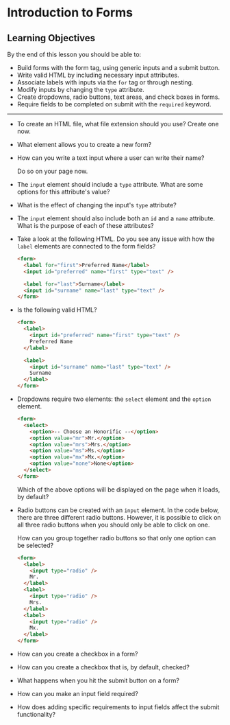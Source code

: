 # Introduction to Forms

## Learning Objectives

By the end of this lesson you should be able to:

- Build forms with the form tag, using generic inputs and a submit button.
- Write valid HTML by including necessary input attributes.
- Associate labels with inputs via the `for` tag or through nesting.
- Modify inputs by changing the `type` attribute.
- Create dropdowns, radio buttons, text areas, and check boxes in forms.
- Require fields to be completed on submit with the `required` keyword.

---

- To create an HTML file, what file extension should you use? Create one now.

- What element allows you to create a new form?

- How can you write a text input where a user can write their name?

  Do so on your page now.

- The `input` element should include a `type` attribute. What are some options for this attribute's value?

- What is the effect of changing the input's `type` attribute?

- The `input` element should also include both an `id` and a `name` attribute. What is the purpose of each of these attributes?

- Take a look at the following HTML. Do you see any issue with how the `label` elements are connected to the form fields?

  ```html
  <form>
    <label for="first">Preferred Name</label>
    <input id="preferred" name="first" type="text" />

    <label for="last">Surname</label>
    <input id="surname" name="last" type="text" />
  </form>
  ```

- Is the following valid HTML?

  ```html
  <form>
    <label>
      <input id="preferred" name="first" type="text" />
      Preferred Name
    </label>

    <label>
      <input id="surname" name="last" type="text" />
      Surname
    </label>
  </form>
  ```

- Dropdowns require two elements: the `select` element and the `option` element.

  ```html
  <form>
    <select>
      <option>-- Choose an Honorific --</option>
      <option value="mr">Mr.</option>
      <option value="mrs">Mrs.</option>
      <option value="ms">Ms.</option>
      <option value="mx">Mx.</option>
      <option value="none">None</option>
    </select>
  </form>
  ```

  Which of the above options will be displayed on the page when it loads, by default?

- Radio buttons can be created with an `input` element. In the code below, there are three different radio buttons. However, it is possible to click on all three radio buttons when you should only be able to click on one.

  How can you group together radio buttons so that only one option can be selected?

  ```html
  <form>
    <label>
      <input type="radio" />
      Mr.
    </label>
    <label>
      <input type="radio" />
      Mrs.
    </label>
    <label>
      <input type="radio" />
      Mx.
    </label>
  </form>
  ```

- How can you create a checkbox in a form?

- How can you create a checkbox that is, by default, checked?

- What happens when you hit the submit button on a form?

- How can you make an input field required?

- How does adding specific requirements to input fields affect the submit functionality?
